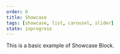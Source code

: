 ```yaml
---
order: 6
title: Showcase
tags: [showcase, list, carousel, slider]
state: inprogress
---
```


This is a basic example of Showcase Block.